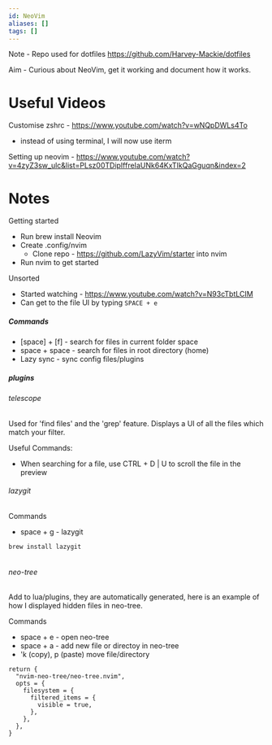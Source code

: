 ```yaml
---
id: NeoVim
aliases: []
tags: []
---
```


Note - Repo used for dotfiles https://github.com/Harvey-Mackie/dotfiles

Aim - Curious about NeoVim, get it working and document how it works.

# Useful Videos
Customise zshrc - https://www.youtube.com/watch?v=wNQpDWLs4To
- instead of using terminal, I will now use iterm

Setting up neovim - https://www.youtube.com/watch?v=4zyZ3sw_ulc&list=PLsz00TDipIffreIaUNk64KxTIkQaGguqn&index=2

# Notes
Getting started
- Run brew install Neovim
- Create .config/nvim
	- Clone repo - https://github.com/LazyVim/starter into nvim
- Run nvim to get started

Unsorted
- Started watching - https://www.youtube.com/watch?v=N93cTbtLCIM
- Can get to the file UI by typing `SPACE + e`

##### Commands
- [space] + [f] - search for files in current folder space
- space + space - search for files in root directory (home)
- Lazy sync - sync config files/plugins

##### plugins

###### telescope
Used for 'find files' and the 'grep' feature. Displays a UI of all the files which match your filter.

Useful Commands:
- When searching for a file, use CTRL + D | U to scroll the file in the preview


###### lazygit

Commands
- space + g - lazygit
```
brew install lazygit
```
```
```

###### neo-tree
Add to lua/plugins, they are automatically generated, here is an example of how I displayed hidden files in neo-tree.

Commands
- space + e - open neo-tree
- space + a - add new file or directoy in neo-tree
- 'k (copy), p (paste) move file/directory 

```
return {
  "nvim-neo-tree/neo-tree.nvim",
  opts = {
    filesystem = {
      filtered_items = {
        visible = true,
      },
    },
  },
}
```
